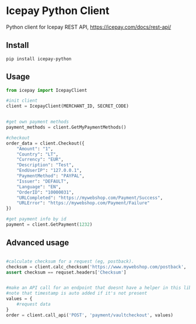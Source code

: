 Icepay Python Client
=======================

Python client for Icepay REST API, https://icepay.com/docs/rest-api/

## Install

```
pip install icepay-python
```

## Usage

```python
from icepay import IcepayClient

#init client
client = IcepayClient(MERCHANT_ID, SECRET_CODE)


#get own payment methods
payment_methods = client.GetMyPaymentMethods()

#checkout
order_data = client.Checkout({
    "Amount": "1",
    "Country": "LT",
    "Currency": "EUR",
    "Description": "Test",
    "EndUserIP": "127.0.0.1",
    "PaymentMethod": "PAYPAL",
    "Issuer": "DEFAULT",
    "Language": "EN",
    "OrderID": "10000031",
    "URLCompleted": "https://mywebshop.com/Payment/Success",
    "URLError": "https://mywebshop.com/Payment/Failure"
})

#get payment info by id
payment = client.GetPayment(1232)

```


## Advanced usage

```python

#calculate checksum for a request (eg, postback).
checksum = client.calc_checksum('https://www.mywebshop.com/postback', 'POST', request.raw_body)
assert checksum == requset.headers['Checksum']


#make an API call for an endpoint that doesnt have a helper in this lib
#note that timestamp is auto added if it's not present
values = {
    #request data
}
order = client.call_api('POST', 'payment/vaultcheckout', values)
```